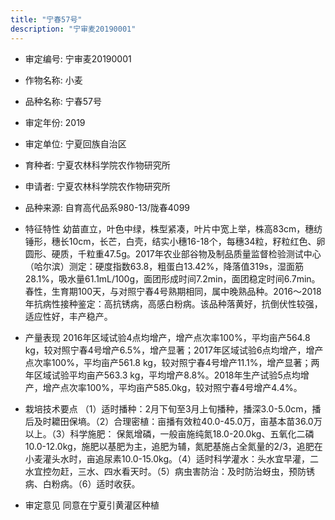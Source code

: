 ```yaml
---
title: "宁春57号"
description: "宁审麦20190001"
---
```

* 审定编号:  宁审麦20190001

*  作物名称:  小麦

*  品种名称:  宁春57号

*  审定年份:  2019

*  审定单位:  宁夏回族自治区

* 育种者:  宁夏农林科学院农作物研究所

*  申请者:  宁夏农林科学院农作物研究所

*  品种来源:  自育高代品系980-13/陇春4099

*  特征特性
幼苗直立，叶色中绿，株型紧凑，叶片中宽上举，株高83cm，穗纺锤形，穗长10cm，长芒，白壳，结实小穗16-18个，每穗34粒，籽粒红色、卵圆形、硬质，千粒重47.5g。2017年农业部谷物及制品质量监督检验测试中心（哈尔滨）测定：硬度指数63.8，粗蛋白13.42%，降落值319s，湿面筋28.1%，吸水量61.1mL/100g，面团形成时间7.2min，面团稳定时间6.7min。
春性，生育期100天，与对照宁春4号熟期相同，属中晚熟品种。2016～2018年抗病性接种鉴定：高抗锈病，高感白粉病。该品种落黄好，抗倒伏性较强，适应性好，丰产稳产。

*  产量表现
2016年区域试验4点均增产，增产点次率100%，平均亩产564.8 kg，较对照宁春4号增产6.5%，增产显著；2017年区域试验6点均增产，增产点次率100%，平均亩产561.8 kg，较对照宁春4号增产11.1%，增产显著；两年区域试验平均亩产563.3 kg，平均增产8.8%。2018年生产试验5点均增产，增产点次率100%，平均亩产585.0kg，较对照宁春4号增产4.4%。

*  栽培技术要点
（1）适时播种：2月下旬至3月上旬播种，播深3.0-5.0cm，播后及时耱田保墒。（2）合理密植：亩播有效粒40.0-45.0万，亩基本苗36.0万以上。（3）科学施肥： 保氮增磷，一般亩施纯氮18.0-20.0kg、五氧化二磷10.0-12.0kg，施肥以基肥为主，追肥为辅，氮肥基施占全氮量的2/3，追肥在小麦灌头水时，亩追尿素10.0-15.0kg。（4）适时科学灌水：头水宜早灌，二水宜控勿赶，三水、四水看天时。（5）病虫害防治：及时防治蚜虫，预防锈病、白粉病。（6）适时收获。

*  审定意见
同意在宁夏引黄灌区种植
